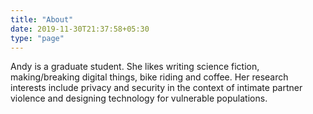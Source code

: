 ```yaml
---
title: "About"
date: 2019-11-30T21:37:58+05:30
type: "page"
---
```


Andy is a graduate student.  She likes writing science fiction, making/breaking digital things, bike riding and coffee.  Her research interests include privacy and security in the context of intimate partner violence and designing technology for vulnerable populations. 
